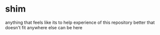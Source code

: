 # shim

anything that feels like its to help experience of this repository better that doesn't fit anywhere else can be here
